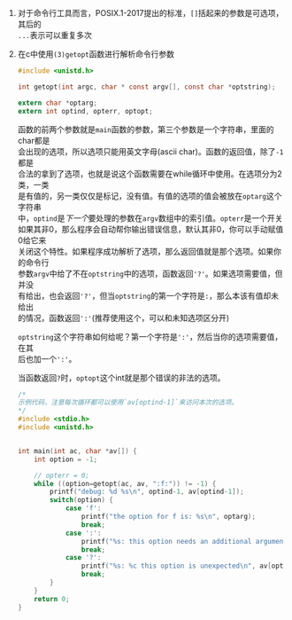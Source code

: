 1. 对于命令行工具而言，POSIX.1-2017提出的标准，`[]`括起来的参数是可选项，其后的  
   `...`表示可以重复多次

2. 在c中使用`(3)getopt`函数进行解析命令行参数

   ```c
   #include <unistd.h>

   int getopt(int argc, char * const argv[], const char *optstring);

   extern char *optarg;
   extern int optind, opterr, optopt;
   ```
   
   函数的前两个参数就是`main`函数的参数，第三个参数是一个字符串，里面的char都是  
   会出现的选项，所以选项只能用英文字母(ascii char)。函数的返回值，除了`-1`都是  
   合法的拿到了选项，也就是说这个函数需要在while循环中使用。在选项分为2类，一类  
   是有值的，另一类仅仅是标记，没有值。有值的选项的值会被放在`optarg`这个字符串  
   中，`optind`是*下一个*要处理的参数在`argv`数组中的索引值。`opterr`是一个开关  
   如果其非0，那么程序会自动帮你输出错误信息，默认其非0，你可以手动赋值0给它来  
   关闭这个特性。如果程序成功解析了选项，那么返回值就是那个选项。如果你的命令行  
   参数`argv`中给了不在`optstring`中的选项，函数返回`'?'`。如果选项需要值，但并没  
   有给出，也会返回`'?'`，但当`optstring`的第一个字符是`:`，那么本该有值却未给出  
   的情况，函数返回`':'`(推荐使用这个，可以和未知选项区分开)  

   `optstring`这个字符串如何给呢？第一个字符是`':'`，然后当你的选项需要值，在其  
   后也加一个`':'`。

   当函数返回`?`时，`optopt`这个int就是那个错误的非法的选项。
   

   ```c
   /*
   示例代码，注意每次循环都可以使用`av[optind-1]`来访问本次的选项。
   */
   #include <stdio.h>
   #include <unistd.h>


   int main(int ac, char *av[]) {
       int option = -1;

       // opterr = 0;
       while ((option=getopt(ac, av, ":f:")) != -1) {
           printf("debug: %d %s\n", optind-1, av[optind-1]);
           switch(option) {
               case 'f': 
                   printf("the option for f is: %s\n", optarg);
                   break;
               case ':':
                   printf("%s: this option needs an additional argument\n", av[optind-1]);
                   break;
               case '?': 
                   printf("%s: %c this option is unexpected\n", av[optind-1], optopt);
                   break;
           }
       }
       return 0;
   }
   ```
